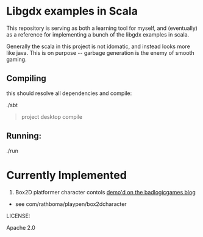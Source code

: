 Libgdx examples in Scala
=====

This repository is serving as both a learning tool for myself, and (eventually) as 
a reference for implementing a bunch of the libgdx examples in scala.

Generally the scala in this project is not idomatic, and instead looks more like java. 
This is on purpose -- garbage generation is the enemy of smooth gaming.


Compiling
---

this should resolve all dependencies and compile:

./sbt
> project desktop
> compile


Running:
---

./run


Currently Implemented
=====

1. Box2D platformer character contols [demo'd on the badlogicgames blog](http://www.badlogicgames.com/wordpress/?p=2017)
  * see com/rathboma/playpen/box2dcharacter


LICENSE:

Apache 2.0